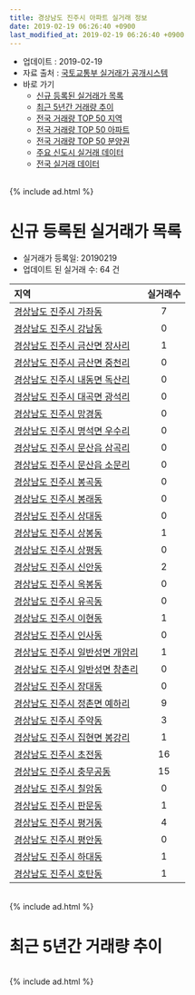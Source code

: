 ```yaml
---
title: 경상남도 진주시 아파트 실거래 정보
date: 2019-02-19 06:26:40 +0900
last_modified_at: 2019-02-19 06:26:40 +0900
---
```


* 업데이트 : 2019-02-19
* 자료 출처 : [국토교통부 실거래가 공개시스템](http://rt.molit.go.kr)
* 바로 가기
    * [신규 등록된 실거래가 목록](#신규-등록된-실거래가-목록)
    * [최근 5년간 거래량 추이](#최근-5년간-거래량-추이)
    * [전국 거래량 TOP 50 지역](https://ayogom.github.io/apt-trade-info/최근-3개월-전국에서-가장-거래가-많이-발생한-지역)
    * [전국 거래량 TOP 50 아파트](https://ayogom.github.io/apt-trade-info/최근-3개월-전국에서-가장-거래가-많이-발생한-아파트)
    * [전국 거래량 TOP 50 분양권](https://ayogom.github.io/apt-trade-info/최근-3개월-전국에서-가장-거래가-많이-발생한-분양권)
    * [주요 신도시 실거래 데이터](https://ayogom.github.io/apt-trade-info/주요-신도시)
    * [전국 실거래 데이터](https://ayogom.github.io/apt-trade-info/전국)

<br>
{% include ad.html %}
<br>

# 신규 등록된 실거래가 목록
* 실거래가 등록일: 20190219
* 업데이트 된 실거래 수: 64 건


|지역|실거래수|
|:---|:---:|
|[경상남도 진주시 가좌동](https://ayogom.github.io/apt-trade-info/경상남도-진주시-가좌동)|7|
|[경상남도 진주시 강남동](https://ayogom.github.io/apt-trade-info/경상남도-진주시-강남동)|0|
|[경상남도 진주시 금산면 장사리](https://ayogom.github.io/apt-trade-info/경상남도-진주시-금산면-장사리)|1|
|[경상남도 진주시 금산면 중천리](https://ayogom.github.io/apt-trade-info/경상남도-진주시-금산면-중천리)|0|
|[경상남도 진주시 내동면 독산리](https://ayogom.github.io/apt-trade-info/경상남도-진주시-내동면-독산리)|0|
|[경상남도 진주시 대곡면 광석리](https://ayogom.github.io/apt-trade-info/경상남도-진주시-대곡면-광석리)|0|
|[경상남도 진주시 망경동](https://ayogom.github.io/apt-trade-info/경상남도-진주시-망경동)|0|
|[경상남도 진주시 명석면 우수리](https://ayogom.github.io/apt-trade-info/경상남도-진주시-명석면-우수리)|0|
|[경상남도 진주시 문산읍 삼곡리](https://ayogom.github.io/apt-trade-info/경상남도-진주시-문산읍-삼곡리)|0|
|[경상남도 진주시 문산읍 소문리](https://ayogom.github.io/apt-trade-info/경상남도-진주시-문산읍-소문리)|0|
|[경상남도 진주시 봉곡동](https://ayogom.github.io/apt-trade-info/경상남도-진주시-봉곡동)|0|
|[경상남도 진주시 봉래동](https://ayogom.github.io/apt-trade-info/경상남도-진주시-봉래동)|0|
|[경상남도 진주시 상대동](https://ayogom.github.io/apt-trade-info/경상남도-진주시-상대동)|0|
|[경상남도 진주시 상봉동](https://ayogom.github.io/apt-trade-info/경상남도-진주시-상봉동)|1|
|[경상남도 진주시 상평동](https://ayogom.github.io/apt-trade-info/경상남도-진주시-상평동)|0|
|[경상남도 진주시 신안동](https://ayogom.github.io/apt-trade-info/경상남도-진주시-신안동)|2|
|[경상남도 진주시 옥봉동](https://ayogom.github.io/apt-trade-info/경상남도-진주시-옥봉동)|0|
|[경상남도 진주시 유곡동](https://ayogom.github.io/apt-trade-info/경상남도-진주시-유곡동)|0|
|[경상남도 진주시 이현동](https://ayogom.github.io/apt-trade-info/경상남도-진주시-이현동)|1|
|[경상남도 진주시 인사동](https://ayogom.github.io/apt-trade-info/경상남도-진주시-인사동)|0|
|[경상남도 진주시 일반성면 개암리](https://ayogom.github.io/apt-trade-info/경상남도-진주시-일반성면-개암리)|1|
|[경상남도 진주시 일반성면 창촌리](https://ayogom.github.io/apt-trade-info/경상남도-진주시-일반성면-창촌리)|0|
|[경상남도 진주시 장대동](https://ayogom.github.io/apt-trade-info/경상남도-진주시-장대동)|0|
|[경상남도 진주시 정촌면 예하리](https://ayogom.github.io/apt-trade-info/경상남도-진주시-정촌면-예하리)|9|
|[경상남도 진주시 주약동](https://ayogom.github.io/apt-trade-info/경상남도-진주시-주약동)|3|
|[경상남도 진주시 집현면 봉강리](https://ayogom.github.io/apt-trade-info/경상남도-진주시-집현면-봉강리)|1|
|[경상남도 진주시 초전동](https://ayogom.github.io/apt-trade-info/경상남도-진주시-초전동)|16|
|[경상남도 진주시 충무공동](https://ayogom.github.io/apt-trade-info/경상남도-진주시-충무공동)|15|
|[경상남도 진주시 칠암동](https://ayogom.github.io/apt-trade-info/경상남도-진주시-칠암동)|0|
|[경상남도 진주시 판문동](https://ayogom.github.io/apt-trade-info/경상남도-진주시-판문동)|1|
|[경상남도 진주시 평거동](https://ayogom.github.io/apt-trade-info/경상남도-진주시-평거동)|4|
|[경상남도 진주시 평안동](https://ayogom.github.io/apt-trade-info/경상남도-진주시-평안동)|0|
|[경상남도 진주시 하대동](https://ayogom.github.io/apt-trade-info/경상남도-진주시-하대동)|1|
|[경상남도 진주시 호탄동](https://ayogom.github.io/apt-trade-info/경상남도-진주시-호탄동)|1|


<br>
{% include ad.html %}
<br>

# 최근 5년간 거래량 추이


<div style="width:100%;">
    <canvas id="deal_progress" height="200"></canvas>
</div>

<script>
new Chart(document.getElementById("deal_progress"), {
    type: 'line',
    data: {
        labels: ['201402','201403','201404','201405','201406','201407','201408','201409','201410','201411','201412','201501','201502','201503','201504','201505','201506','201507','201508','201509','201510','201511','201512','201601','201602','201603','201604','201605','201606','201607','201608','201609','201610','201611','201612','201701','201702','201703','201704','201705','201706','201707','201708','201709','201710','201711','201712','201801','201802','201803','201804','201805','201806','201807','201808','201809','201810','201811','201812','201901','201902'],
        datasets: [{
            label: '매매',
            pointRadius: 1,
            data: [276, 356, 271, 280, 254, 253, 284, 326, 388, 302, 331, 415, 354, 590, 529, 429, 369, 380, 379, 459, 608, 447, 346, 345, 354, 471, 444, 427, 446, 498, 425, 418, 556, 508, 354, 345, 427, 460, 338, 358, 342, 337, 342, 359, 275, 287, 261, 479, 353, 386, 297, 412, 304, 345, 336, 270, 385, 279, 302, 328, 83],
            borderColor: "rgba(255, 201, 14, 1)",
            backgroundColor: "rgba(255, 201, 14, 0.5)",
            fill: false,
            lineTension: 0
        },{
            label: '전월세',
            pointRadius: 1,
            data: [256, 260, 205, 204, 187, 204, 211, 198, 266, 269, 284, 279, 273, 324, 210, 180, 163, 166, 141, 191, 241, 286, 313, 333, 296, 261, 205, 185, 144, 214, 154, 155, 236, 233, 292, 245, 316, 250, 202, 218, 233, 202, 189, 172, 165, 259, 284, 383, 293, 328, 239, 246, 194, 203, 191, 181, 251, 264, 398, 319, 94],
            borderColor: "rgba(0, 141, 185, 1)",
            backgroundColor: "rgba(0, 141, 185, 0.5)",
            fill: false,
            lineTension: 0
        }
        ]
    },
    options: {
        responsive: true,
        title: {
            display: false
        },
        tooltips: {
            mode: 'index',
            intersect: false
        },
        hover: {
            mode: 'nearest',
            intersect: true
        },
        scales: {
            xAxes: [{
                display: true,
                scaleLabel: {
                    display: true,
                    labelString: '년/월'
                }
            }],
            yAxes: [{
                display: true,
                ticks: {
                    suggestedMin: 0,
                },
                scaleLabel: {
                    display: true,
                    labelString: '실거래 수'
                }
            }]
        }
    }
});

</script>


<br>
{% include ad.html %}
<br>

